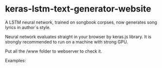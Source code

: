 # keras-lstm-text-generator-website
A LSTM neural network, trained on songbook corpses, now generates song lyrics in author`s style.

Neural network evaluates straight in your browser by keras.js library. It is strongly recommended to run on a machine with strong GPU.

Put all the /www folder to webserver to check it.

Examples:
